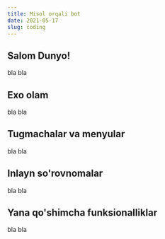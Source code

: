 ```yaml
---
title: Misol orqali bot
date: 2021-05-17
slug: coding
---
```


## Salom Dunyo!

bla bla

## Exo olam

bla bla 

## Tugmachalar va menyular

bla bla

## Inlayn so'rovnomalar

bla bla

## Yana qo'shimcha funksionalliklar

bla bla
